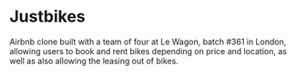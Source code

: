 # Justbikes

Airbnb clone built with a team of four at Le Wagon, batch #361 in London, allowing users to book and rent bikes depending on price and location, as well as also allowing the leasing out of bikes. 
